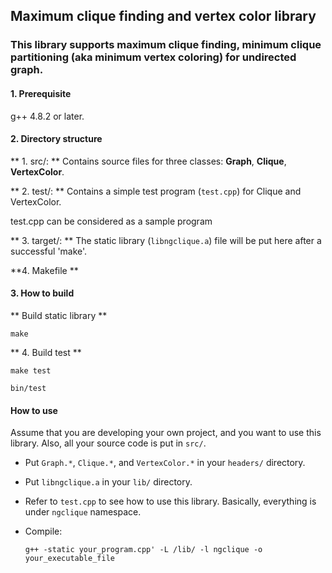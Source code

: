 ## Maximum clique finding and vertex color library

### This library supports maximum clique finding, minimum clique partitioning (aka minimum vertex coloring) for undirected graph.

#### 1. Prerequisite
g++ 4.8.2 or later.

#### 2. Directory structure
** 1. src/: **
   Contains source files for three classes: **Graph**, **Clique**, **VertexColor**.

** 2. test/: **
   Contains a simple test program (`test.cpp`) for Clique and VertexColor. 
   
   test.cpp can be considered as a sample program

** 3. target/: **
   The static library (`libngclique.a`) file will be put here after a successful 'make'.
   
**4. Makefile **

#### 3. How to build
** Build static library **

   `make`

** 4. Build test **

   `make test`

   `bin/test`

#### How to use
Assume that you are developing your own project, and you want to use this library.
Also, all your source code is put in `src/`.

* Put `Graph.*`, `Clique.*`, and `VertexColor.*` in your `headers/` directory.
* Put `libngclique.a` in your `lib/` directory.
* Refer to `test.cpp` to see how to use this library. Basically, everything is under `ngclique` namespace.
* Compile:

  `g++ -static your_program.cpp' -L /lib/ -l ngclique -o your_executable_file`
